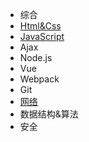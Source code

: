 - 综合
- [Html&Css](Html&Css/README.md)
- [JavaScript](Javascript/README.md)
- Ajax
- Node.js
- Vue
- Webpack
- Git
- [网络](网络/README.md)
- 数据结构&算法
- 安全